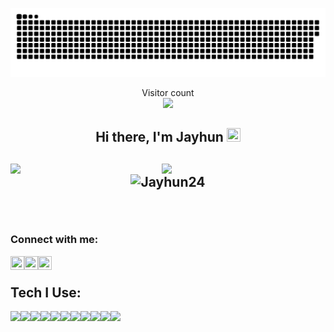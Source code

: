 <a href=#><img src="contributions.svg"></a>

<p align="center"> 
  Visitor count<br>
  <img src="https://profile-counter.glitch.me/Jayhun24/count.svg"/>
</p>
<h2 align="center"> Hi there, I'm Jayhun <img src="https://raw.githubusercontent.com/MartinHeinz/MartinHeinz/master/wave.gif" width=22px height=22px />
<h2/>

<img src="https://github-readme-stats.vercel.app/api?username=Jayhun24&theme=black-red&show_icons=true" align="left" width="48%"/>

<img src="https://github-readme-stats.vercel.app/api/top-langs/?username=Jayhun24&layout=compact" align="left" 
width="47%"/>

<p align="center"><img align="center" src="https://github-readme-streak-stats.herokuapp.com/?user=Jayhun24&" alt="Jayhun24" /></p>



<br/>
  
### Connect with me:

[<img height="22" width="22" align="left" src="https://raw.githubusercontent.com/yushi1007/yushi1007/main/images/linkedin.svg" />][linkedin]

[<img height="22" width="22" align="left" src="https://raw.githubusercontent.com/yushi1007/yushi1007/main/images/instagram.svg" />][Instagram]

[<img height="22" width="22" align="left" src="https://raw.githubusercontent.com/jmnote/z-icons/master/svg/facebook.svg" />][Facebook]

[Linkedin]: https://www.linkedin.com/in/jeyhun-sharafkhanov-102814234/
[Instagram]: https://www.instagram.com/
[Facebook]: https://www.facebook.com/

<br />

## Tech I Use:
<img align="left" src="https://img.shields.io/badge/react-%2320232a.svg?style=for-the-badge&logo=react&logoColor=%2361DAFB">
<img align="left" src="https://img.shields.io/badge/redux-%23593d88.svg?style=for-the-badge&logo=redux&logoColor=white">
<img align="left" src="https://img.shields.io/badge/javascript-%23323330.svg?style=for-the-badge&logo=javascript&logoColor=%23F7DF1E">
<img align="left" src="https://img.shields.io/badge/typescript-%23007ACC.svg?style=for-the-badge&logo=typescript&logoColor=white">
<img align="left" src="https://img.shields.io/badge/Next-black?style=for-the-badge&logo=next.js&logoColor=white">
<img align="left" src="https://img.shields.io/badge/SASS-hotpink.svg?style=for-the-badge&logo=SASS&logoColor=white">
<img align="left" src="https://img.shields.io/badge/tailwindcss-%2338B2AC.svg?style=for-the-badge&logo=tailwind-css&logoColor=white">
<img align="left" src="https://img.shields.io/badge/bootstrap-%23563D7C.svg?style=for-the-badge&logo=bootstrap&logoColor=white">
<img align="left" src="https://img.shields.io/badge/webpack-%238DD6F9.svg?style=for-the-badge&logo=webpack&logoColor=black">
<img align="left" src="https://img.shields.io/badge/html5-%23E34F26.svg?style=for-the-badge&logo=html5&logoColor=white">
<img align="left" src="https://img.shields.io/badge/css3-%231572B6.svg?style=for-the-badge&logo=css3&logoColor=white">

